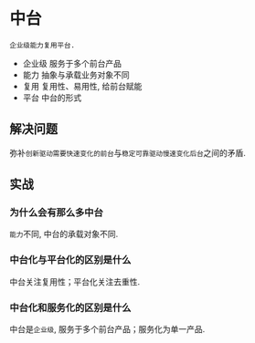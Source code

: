 # 中台

    企业级能力复用平台.

- 企业级 服务于多个前台产品
- 能力 抽象与承载业务对象不同
- 复用 复用性、易用性, 给前台赋能
- 平台 中台的形式

## 解决问题

弥补`创新驱动需要快速变化的前台`与`稳定可靠驱动慢速变化后台`之间的矛盾.

## 实战

### 为什么会有那么多中台

`能力`不同, 中台的承载对象不同.

### 中台化与平台化的区别是什么

中台关注复用性；平台化关注去重性.

### 中台化和服务化的区别是什么

中台是`企业级`, 服务于多个前台产品；服务化为单一产品.
